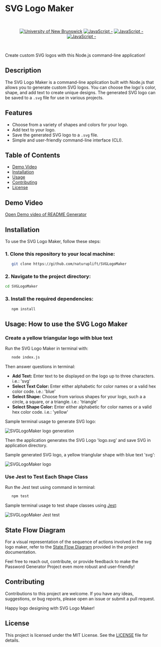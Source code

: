 # SVG Logo Maker

<br/>
<p align="center">
    <a href="https://unb.ca/cel/bootcamps/coding.html">
        <img alt="University of New Brunswick" src="https://img.shields.io/static/v1.svg?label=bootcamp&message=UNB&color=red" /></a>
        <a href="" >
        <img alt="JavaScript - " src="https://img.shields.io/static/v1.svg?label=JavaScript&message=ES6&color=violet" /></a>
    <a href="" >
        <img alt="JavaScript - " src="https://img.shields.io/static/v1.svg?label=Node.js&message=Server&color=green" /></a>
    <a href="" >
        <img alt="JavaScript - " src="https://img.shields.io/static/v1.svg?label=npm&message=packages&color=blue" /></a>
</p>
<br/>

Create custom SVG logos with this Node.js command-line application!

## Description

The SVG Logo Maker is a command-line application built with Node.js that allows you to generate custom SVG logos. You can choose the logo's color, shape, and add text to create unique designs. The generated SVG logo can be saved to a `.svg` file for use in various projects.

## Features

- Choose from a variety of shapes and colors for your logo.
- Add text to your logo.
- Save the generated SVG logo to a `.svg` file.
- Simple and user-friendly command-line interface (CLI).

## Table of Contents

- [Demo Video](#demo-video)
- [Installation](#installation)
- [Usage](#usage)
- [Contributing](#contributing)
- [License](#license)

## Demo Video
[Open Demo video of README Generator][readme-generator]

## Installation

To use the SVG Logo Maker, follow these steps:

### 1. Clone this repository to your local machine:
```bash
   git clone https://github.com/naturuplift/SVGLogoMaker
```

### 2. Navigate to the project directory:
```bash
cd SVGLogoMaker
```

### 3. Install the required dependencies:
```bash
   npm install
```

## Usage: How to use the SVG Logo Maker

### Create a yellow triangular logo with blue text

Run the SVG Logo Maker in terminal with:
```bash
   node index.js
```
Then answer questions in terminal:
-    **Add Text:** Enter text to be displayed on the logo up to three characters. i.e.: 'svg'
-    **Select Text Color:** Enter either alphabetic for color names or a valid hex color code. i.e.: 'blue'
-    **Select Shape:** Choose from various shapes for your logo, such a a circle, a square, or a triangle. i.e.: 'triangle'
-    **Select Shape Color:** Enter either alphabetic for color names or a valid hex color code. i.e.: 'yellow'

Sample terminal usage to generate SVG logo:

![SVGLogoMaker logo generation](https://github.com/naturuplift/SVGLogoMaker/assets/23546356/ab9f2731-aea2-46f3-8a7e-075cbaa4f396)

Then the application generates the SVG Logo 'logo.svg' and save SVG in application directory.

Sample generated SVG logo, a yellow trianglular shape with blue text 'svg':

![SVGLogoMaker logo](https://github.com/naturuplift/SVGLogoMaker/assets/23546356/7830789e-363c-4561-b7c1-1a00a5176dd1)

### Use Jest to Test Each Shape Class
Run the Jest test using command in terminal:
```bash
   npm test
```

Sample terminal usage to test shape classes using [Jest][jest-test]:

![SVGLogoMaker Jest test](https://github.com/naturuplift/SVGLogoMaker/assets/23546356/0fe37aee-b528-4849-89ef-63e38d57d14f)

## State Flow Diagram
For a visual representation of the sequence of actions involved in the svg logo maker, refer to the [State Flow Diagram][state-flow] provided in the project documentation.

Feel free to reach out, contribute, or provide feedback to make the Password Generator Project even more robust and user-friendly!

## Contributing

Contributions to this project are welcome. If you have any ideas, suggestions, or bug reports, please open an issue or submit a pull request.

Happy logo designing with SVG Logo Maker!

## License

This project is licensed under the MIT License. See the [LICENSE][MIT] file for details.

[readme-generator]: <https://drive.google.com/file/d/1GqRstOkyOaPCBN82AsbmAx-IpdhGYCKm/view>
[jest-test]: <https://jestjs.io/>
[state-flow]: <https://github.com/naturuplift/svg-logo-maker/blob/main/develop/assets/img/Readme%20Generator%20State%20Diagram%20v1.png>
[MIT]: <https://github.com/naturuplift/svg-logo-maker/blob/main/LICENSE>
